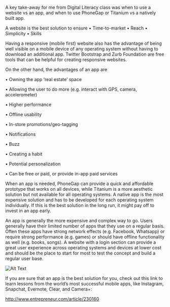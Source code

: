 A key take-away for me from Digital Literacy class was when to use a website vs an app, and when to use PhoneGap or Titanium vs a natively built app.

A website is the best solution to ensure
• Time-to-market
• Reach
• Simplicity
• Skills

Having a responsive (mobile first) website also has the advantage of being well visible on a mobile device of any operating system without having to download an additional app. Twitter Bootstrap and Zurb Foundation are free tools that can be helpful for creating responsive websites.

On the other hand, the advantages of an app are

• Owning the app ‘real estate’ space

• Allowing the user to do more (e.g. interact with GPS, camera, accelerometer)

• Higher performance

• Offline usability

• In-store promotions/geo-tagging

• Notifications

• Buzz

• Creating a habit

• Potential personalization

• Can be free or paid, or provide in-app paid services

When an app is needed, PhoneGap can provide a quick and affordable prototype that works on all devices, while Titanium is a more aesthetic solution but not available for all operating systems. A native app is the most expensive solution and has to be developed for each operating system individually. If this is the best solution in the long run, it might pay off to invest in an app early.

An app is generally the more expensive and complex way to go. Users generally have their limited number of apps that they use on a regular basis. Often these apps have strong network effects (e.g. Facebook, Whatsapp) or require strong performance (e.g. games) or should have offline functionality as well (e.g. books, songs). A website with a login section can provide a great user experience across operating systems and devices at lower cost and should be the place to start for most to test the concept and build a regular user base.

![Alt Text](http://t3n.de/news/wp-content/uploads/2012/06/mobile-website-infografik-ausschnitt--595x453.png)

If you are sure that an app is the best solution for you, check out this link to learn lessons from the world’s most successful mobile apps, like Instagram, Snapchat, Evernote, Clear, and Camera+:

http://www.entrepreneur.com/article/230160
